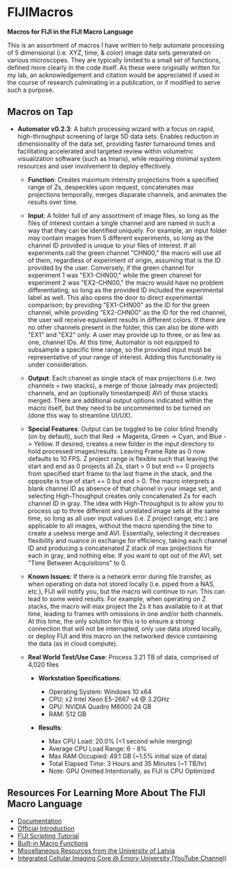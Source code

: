 # FIJIMacros
**Macros for FIJI in the FIJI Macro Language**

This is an assortment of macros I have written to help automate processing of 5 dimensional (i.e. XYZ, time, & color) image data sets generated on various microscopes. They are typically limited to a small set of functions, defined more clearly in the code itself. As these were originally written for my lab, an acknowledgement and citation would be appreciated if used in the course of research culminating in a publication, or if modified to serve such a purpose.

## Macros on Tap

   - **Automator v0.2.3**: A batch processing wizard with a focus on rapid, high-throughput screening of large 5D data sets. Enables reduction in dimensionality of the data set, providing faster turnaround times and facilitating accelerated and targeted review within volumetric visualization software (such as Imaris), while requiring minimal system resources and user involvement to deploy effectively.
 
     - **Function**: Creates maximum intensity projections from a specified range of Zs, despeckles upon request, concatenates max projections temporally, merges disparate channels, and animates the results over time.
 
     - **Input**: A folder full of any assortment of image files, so long as the files of interest contain a single channel and are named in such a way that they can be identified uniquely. For example, an input folder may contain images from 5 different experiments, so long as the channel ID provided is unique to your files of interest. If all experiments call the green channel "CHN00," the macro will use all of them, regardless of experiment of origin, assuming that is the ID provided by the user. Conversely, if the green channel for experiment 1 was "EX1-CHN00," while the green channel for experiment 2 was "EX2-CHN00," the macro would have no problem differentiating, so long as the provided ID included the experimental label as well. This also opens the door to direct experimental comparison; by providing "EX1-CHN00" as the ID for the green channel, while providing "EX2-CHN00" as the ID for the red channel, the user will receive equivalent results in different colors. If there are no other channels present in the folder, this can also be done with "EX1" and "EX2" only. A user may provide up to three, or as few as one, channel IDs. At this time, Automator is not equipped to subsample a specific time range, so the provided input must be representative of your range of interest. Adding this functionality is under consideration.
   
     - **Output**: Each channel as single stack of max projections (i.e. two channels = two stacks), a merge of those (already max projected) channels, and an (optionally timestamped) AVI of those stacks merged. There are additional output options indicated within the macro itself, but they need to be uncommented to be turned on (done this way to streamline UI/UX).
   
     - **Special Features**: Output can be toggled to be color blind friendly (on by default), such that Red -> Magenta, Green -> Cyan, and Blue -> Yellow. If desired, creates a new folder in the input directory to hold processed images/results. Leaving Frame Rate as 0 now defaults to 10 FPS. Z project range is flexible such that leaving the start and end as 0 projects all Zs, start > 0 but end == 0 projects from specified start frame to the last frame in the stack, and the opposite is true of start == 0 but end > 0. The macro interprets a blank channel ID as absence of that channel in your image set, and selecting High-Thoughput creates only concatenated Zs for each channel ID in gray. The idea with High-Throughput is to allow you to process up to three different and unrelated image sets at the same time, so long as all user input values (i.e. Z project range, etc.) are applicable to all images, without the macro spending the time to create a useless merge and AVI. Essentially, selecting it decreases flexibility and nuance in exchange for efficiency, taking each channel ID and producing a concatenated Z stack of max projections for each in gray, and nothing else. If you want to opt out of the AVI, set "Time Between Acquisitions" to 0.
   
     - **Known Issues**: If there is a network error during file transfer, as when operating on data not stored locally (i.e. piped from a NAS, etc.), FIJI will notify you, but the macro will continue to run. This can lead to some weird results. For example, when operating on Z stacks, the macro will max project the Zs it has available to it at that time, leading to frames with omissions in one and/or both channels. At this time, the only solution for this is to ensure a strong connection that will not be interrupted, only use data stored locally, or deploy FIJI and this macro on the networked device containing the data (as in cloud compute).
   
     - **Real World Test/Use Case**: Process 3.21 TB of data, comprised of 4,020 files

       - **Workstation Specifications**:
         - Operating System: Windows 10 x64
         - CPU: x2 Intel Xeon E5-2667 v4 @ 3.2GHz
         - GPU: NVIDIA Quadro M6000 24 GB
         - RAM: 512 GB
         
       - **Results**:
         - Max CPU Load: 20.0% (<1 second while merging)
         - Average CPU Load Range: 6 - 8%
         - Max RAM Occupied: 49.1 GB (~1.5% initial size of data)
         - Total Elapsed Time: 3 Hours and 35 Minutes (~1 TB/hr)
         - Note: GPU Omitted Intentionally, as FIJI is CPU Optimized

## Resources For Learning More About The FIJI Macro Language
 - [Documentation](https://imagej.net/ij/docs/index.html)
 - [Official Introduction](https://imagej.net/Introduction)
 - [FIJI Scripting Tutorial](https://services.ini.uzh.ch/~acardona/fiji-tutorial/)
 - [Built-in Macro Functions](https://imagej.net/ij/developer/macro/functions.html)
 - [Miscellaneous Resources from the University of Latvia](http://priede.bf.lu.lv/ftp/pub/TIS/atteelu_analiize/ImageJ/apraksti/)
 - [Integrated Cellular Imaging Core @ Emory University (YouTube Channel)](https://www.youtube.com/channel/UCRVa5DSphB5gHMaFKPgyKSQ)
